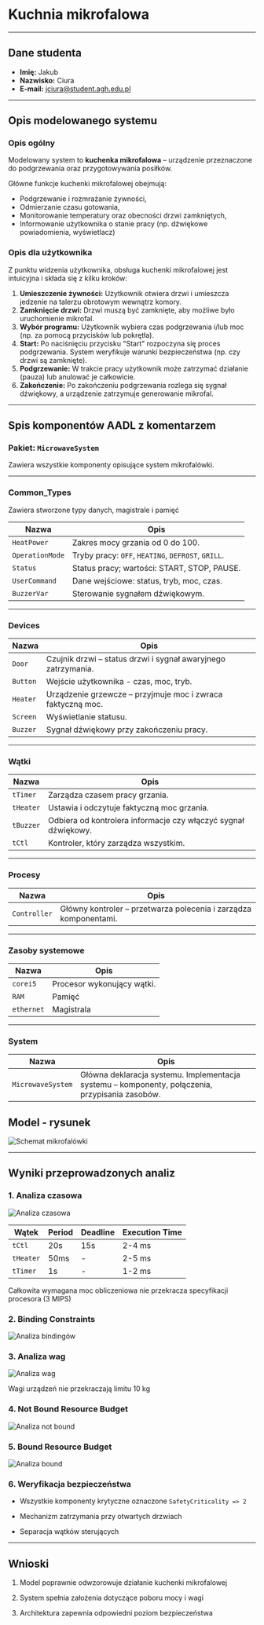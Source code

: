 

# Kuchnia mikrofalowa

---

## Dane studenta

- **Imię:** Jakub
- **Nazwisko:** Ciura
- **E-mail:** jciura@student.agh.edu.pl

---

## Opis modelowanego systemu

### Opis ogólny
Modelowany system to **kuchenka mikrofalowa** – urządzenie przeznaczone do podgrzewania oraz przygotowywania posiłków.

Główne funkcje kuchenki mikrofalowej obejmują:
- Podgrzewanie i rozmrażanie żywności,
- Odmierzanie czasu gotowania,
- Monitorowanie temperatury oraz obecności drzwi zamkniętych,
- Informowanie użytkownika o stanie pracy (np. dźwiękowe powiadomienia, wyświetlacz)

### Opis dla użytkownika

Z punktu widzenia użytkownika, obsługa kuchenki mikrofalowej jest intuicyjna i składa się z kilku kroków:

1. **Umieszczenie żywności:** Użytkownik otwiera drzwi i umieszcza jedzenie na talerzu obrotowym wewnątrz komory.
2. **Zamknięcie drzwi:** Drzwi muszą być zamknięte, aby możliwe było uruchomienie mikrofal.
3. **Wybór programu:** Użytkownik wybiera czas podgrzewania i/lub moc (np. za pomocą przycisków lub pokrętła).
4. **Start:** Po naciśnięciu przycisku "Start" rozpoczyna się proces podgrzewania. System weryfikuje warunki bezpieczeństwa (np. czy drzwi są zamknięte).
5. **Podgrzewanie:** W trakcie pracy użytkownik może zatrzymać działanie (pauza) lub anulować je całkowicie.
6. **Zakończenie:** Po zakończeniu podgrzewania rozlega się sygnał dźwiękowy, a urządzenie zatrzymuje generowanie mikrofal.
---

## Spis komponentów AADL z komentarzem
   
###  Pakiet: `MicrowaveSystem`

Zawiera wszystkie komponenty opisujące system mikrofalówki.

---

###  Common_Types
Zawiera stworzone typy danych, magistrale i pamięć


| Nazwa                  | Opis                                                                 |
|------------------------|----------------------------------------------------------------------|
| `HeatPower`            | Zakres mocy grzania od 0 do 100.                                     |
| `OperationMode`        | Tryby pracy: `OFF`, `HEATING`, `DEFROST`, `GRILL`.       |
| `Status`| Status pracy; wartości: START, STOP, PAUSE. 
| `UserCommand` | Dane wejściowe: status, tryb, moc, czas.                |
| `BuzzerVar`         		 | Sterowanie sygnałem dźwiękowym.	

---

### Devices

| Nazwa         | Opis                                                                 |
|---------------|----------------------------------------------------------------------|
| `Door` | Czujnik drzwi – status drzwi i sygnał awaryjnego zatrzymania.        |
`Button` | Wejście użytkownika - czas, moc, tryb.        |
| `Heater`      | Urządzenie grzewcze – przyjmuje moc i zwraca faktyczną moc.         |
| `Screen`          | Wyświetlanie statusu. |            
| `Buzzer`       | Sygnał dźwiękowy przy zakończeniu pracy.                |                     

---


###  Wątki

| Nazwa     | Opis                                                                  |
|-----------|-----------------------------------------------------------------------|
| `tTimer`  | Zarządza czasem pracy grzania.                                       |
| `tHeater` | Ustawia i odczytuje faktyczną moc grzania.                           |
| `tBuzzer` | Odbiera od kontrolera informacje czy włączyć sygnał dźwiękowy.                        |
| `tCtl`     |Kontroler, który zarządza wszystkim.            |

---

### Procesy

| Nazwa             | Opis                                                                 |
|-------------------|----------------------------------------------------------------------|
| `Controller`      | Główny kontroler – przetwarza polecenia i zarządza komponentami.     |

---

###  Zasoby systemowe

| Nazwa    | Opis                                                                    |
|----------|-------------------------------------------------------------------------|
| `corei5` | Procesor wykonujący wątki.  |
| `RAM` | Pamięć  |
| `ethernet` | Magistrala |

---

### System

| Nazwa                  | Opis                                                                  |
|------------------------|-----------------------------------------------------------------------|
| `MicrowaveSystem`      | Główna deklaracja systemu. Implementacja systemu – komponenty, połączenia, przypisania zasobów.                                            |


## Model - rysunek
![Schemat mikrofalówki](schemat.png)

---

## Wyniki przeprowadzonych analiz
### 1. Analiza czasowa
![Analiza czasowa](analizaczasowa.png)

| Wątek| Period| Deadline| Execution Time|
|-----------|-------------------------------------------------------|------------------------------------|---------------|
| `tCtl`  |20s | 15s | 2-4 ms|
| `tHeater` | 50ms           | -             | 2-5 ms|
| `tTimer` | 1s| -| 1-2 ms|


Całkowita wymagana moc obliczeniowa nie przekracza specyfikacji procesora (3 MIPS)
    

### 2. Binding Constraints
![Analiza bindingów](bindingconstraints.png)
    

### 3. Analiza wag
![Analiza wag](wagi.png)

Wagi urządzeń nie przekraczają limitu 10 kg

### 4. Not Bound Resource Budget
![Analiza not bound](notbound.png)


### 5. Bound Resource Budget
![Analiza bound](bound.png)

### 6. Weryfikacja bezpieczeństwa

-   Wszystkie komponenty krytyczne oznaczone  `SafetyCriticality => 2`
    
-   Mechanizm zatrzymania przy otwartych drzwiach
    
-   Separacja wątków sterujących

---

## Wnioski

1. Model poprawnie odwzorowuje działanie kuchenki mikrofalowej
        
2. System spełnia założenia dotyczące poboru mocy i wagi
    
3. Architektura zapewnia odpowiedni poziom bezpieczeństwa
   

